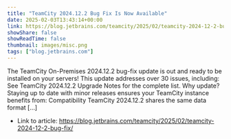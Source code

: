 ```yaml
---
title: "TeamCity 2024.12.2 Bug Fix Is Now Available"
date: 2025-02-03T13:43:14+00:00
link: https://blog.jetbrains.com/teamcity/2025/02/teamcity-2024-12-2-bug-fix/
showShare: false
showReadTime: false
thumbnail: images/misc.png
tags: ["blog.jetbrains.com"]
---
```

The TeamCity On-Premises 2024.12.2 bug-fix update is out and ready to be installed on your servers! This update addresses over 30 issues, including: See TeamCity 2024.12.2 Upgrade Notes for the complete list. Why update? Staying up to date with minor releases ensures your TeamCity instance benefits from: Compatibility TeamCity 2024.12.2 shares the same data format […]

- Link to article: https://blog.jetbrains.com/teamcity/2025/02/teamcity-2024-12-2-bug-fix/